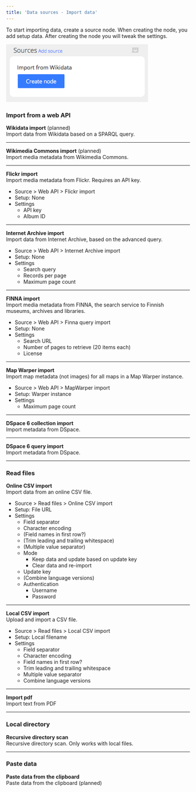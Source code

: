 ```yaml
---
title: 'Data sources - Import data'
---
```


To start importing data, create a source node. When creating the node, you add setup data. After creating the node you will tweak the settings.

![](source.png)

### Import from a web API

**Wikidata import** (planned)  
Import data from Wikidata based on a SPARQL query.

---

**Wikimedia Commons import** (planned)  
Import media metadata from Wikimedia Commons.

---

**Flickr import**  
Import media metadata from Flickr. Requires an API key.
- Source > Web API > Flickr import
- Setup: None
- Settings
	- API key
	- Album ID

---

**Internet Archive import**  
Import data from Internet Archive, based on the advanced query.
- Source > Web API > Internet Archive import
- Setup: None
- Settings
	- Search query
	- Records per page
	- Maximum page count

---

**FINNA import**  
Import media metadata from FINNA, the search service to Finnish museums, archives and libraries.
- Source > Web API > Finna query import
- Setup: None
- Settings
	- Search URL
	- Number of pages to retrieve (20 items each)
	- License

---

**Map Warper import**  
Import map metadata (not images) for all maps in a Map Warper instance.
- Source > Web API > MapWarper import
- Setup: Warper instance
- Settings
	- Maximum page count

---

**DSpace 6 collection import**  
Import metadata from DSpace.

---

**DSpace 6 query import**  
Import metadata from DSpace.

---

### Read files

**Online CSV import**  
Import data from an online CSV file.
- Source > Read files > Online CSV import
- Setup: File URL
- Settings
	- Field separator
	- Character encoding
	- (Field names in first row?)
	- (Trim leading and trailing whitespace)
	- (Multiple value separator)
	- Mode
		- Keep data and update based on update key
		- Clear data and re-import
	- Update key
	- (Combine language versions)
	- Authentication
		- Username
		- Password

---

**Local CSV import**  
Upload and import a CSV file.
- Source > Read files > Local CSV import
- Setup: Local filename
- Settings
	- Field separator
	- Character encoding
	- Field names in first row?
	- Trim leading and trailing whitespace
	- Multiple value separator
	- Combine language versions

---

**Import pdf**  
Import text from PDF

---

### Local directory

**Recursive directory scan**  
Recursive directory scan. Only works with local files.

---

### Paste data

**Paste data from the clipboard**  
Paste data from the clipboard (planned)